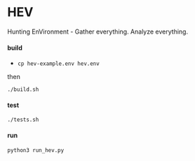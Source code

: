 # HEV
Hunting EnVironment - Gather everything. Analyze everything. 

#### build

- `cp hev-example.env hev.env`

then

```
./build.sh
```

#### test
```
./tests.sh
```

#### run
```
python3 run_hev.py
```
